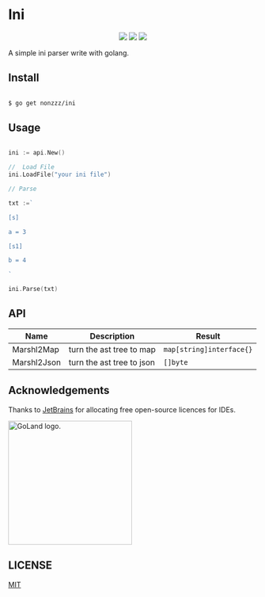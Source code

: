 # Ini

<p align="center">
<a title="Go Report Card" target="_blank" href="https://goreportcard.com/report/github.com/nonzzz/ini"><img src="https://goreportcard.com/badge/github.com/nonzzz/ini?style=flat-square" /></a>
<a title="Doc for grm" target="_blank" href="https://pkg.go.dev/github.com/nonzzz/ini"><img src="https://pkg.go.dev/badge/github.com/nonzzz/ini.svg" /></a>
<a title="Codecov" target="_blank" href="https://codecov.io/gh/nonzzz/ini"><img src="https://img.shields.io/codecov/c/github/nonzzz/ini?style=flat-square&logo=codecov" /></a>
</p>

A simple ini parser write with golang.

## Install

```bash

$ go get nonzzz/ini

```

## Usage

```go

ini := api.New()

//  Load File
ini.LoadFile("your ini file")

// Parse

txt :=`

[s]

a = 3

[s1]

b = 4

`

ini.Parse(txt)

```

## API

| Name        | Description               | Result                   |
| ----------- | ------------------------- | ------------------------ |
| Marshl2Map  | turn the ast tree to map  | `map[string]interface{}` |
| Marshl2Json | turn the ast tree to json | `[]byte`                 |

## Acknowledgements

Thanks to [JetBrains](https://www.jetbrains.com/) for allocating free open-source licences for IDEs.

<p align="left">
<img width="250px" height="250px"  src="https://resources.jetbrains.com/storage/products/company/brand/logos/GoLand_icon.png" alt="GoLand logo.">
</p>

## LICENSE

[MIT](LICENSE)
